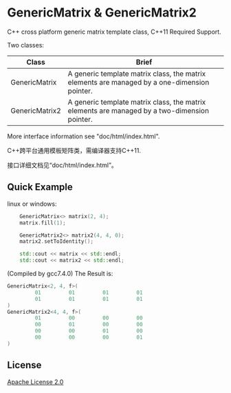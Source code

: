 # GenericMatrix & GenericMatrix2

C++ cross platform generic matrix template class, C++11 Required Support.

Two classes:

|Class|Brief|
|---|---
|GenericMatrix<typename Elem>|A generic template matrix class, the matrix elements are managed by a one-dimension pointer.
|GenericMatrix2<typename Elem>|A generic template matrix class, the matrix elements are managed by a two-dimension pointer.

More interface information see "doc/html/index.html".

C++跨平台通用模板矩阵类，需编译器支持C++11.

接口详细文档见“doc/html/index.html”。

## Quick Example

linux or windows:

```cpp
    GenericMatrix<> matrix(2, 4);
    matrix.fill(1);

    GenericMatrix2<> matrix2(4, 4, 0);
    matrix2.setToIdentity();

    std::cout << matrix << std::endl;
    std::cout << matrix2 << std::endl;
```

(Compiled by gcc7.4.0) The Result is:

```cpp
GenericMatrix<2, 4, f>(
         01         01         01         01
         01         01         01         01
)
GenericMatrix2<4, 4, f>(
         01         00         00         00
         00         01         00         00
         00         00         01         00
         00         00         00         01
)
```

## License

[Apache License 2.0](LICENSE)
